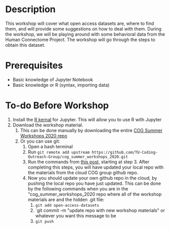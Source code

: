 # Description
This workshop will cover what open access datasets are, where to find them, and will provide some suggestions on how to deal with them. During the workshop, we will be playing around with some behavioral data from the Human Connectome Project. The workshop will go through the steps to obtain this dataset. 

# Prerequisites
* Basic knowledge of Jupyter Notebook
* Basic knowledge or R (syntax, importing data)

# To-do Before Workshop
1. Install the [R kernal](https://irkernel.github.io/installation/) for Jupyter. This will allow you to use R with Jupyter
2. Download the workshop material.
    1. This can be done manually by downloading the entire [COG Summer Workshops 2020 repo](https://github.com/TU-Coding-Outreach-Group/cog_summer_workshops_2020)
    2. Or you can use git:
        1. Open a bash terminal
        2. Run `git remote add upstream https://github.com/TU-Coding-Outreach-Group/cog_summer_workshops_2020.git`
        3. Run the commands from [this post](https://help.github.com/en/github/collaborating-with-issues-and-pull-requests/syncing-a-fork), starting at step 3. After completing this steps, you will have updated your local repo with the materials from the cloud COG group github repo. 
        4. Now you should update your own github repo in the cloud, by pushing the local repo you have just updated. This can be done by the following commands when you are in the "cog_summer_workshops_2020 repo where all of the workshop materials are and the hidden .git file:
            1. `git add open-access-datasets`
            2. `git commit -m "update repo with new workshop materials" or whatever you want this message to be
            3. `git push`
